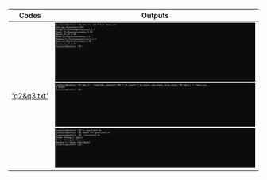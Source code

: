| Codes | Outputs |
|-------|--------|
|['q2&q3.txt'](./Codes/q2&q3.txt)|![q2_1.png](./Outputs/q2_1.png)![q2_2.png](./Outputs/q2_2.png)![q3.png](./Outputs/q3.png)|
